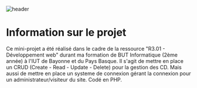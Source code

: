 ![header](https://capsule-render.vercel.app/api?type=waving&color=auto&height=300&section=header&text=PHP&fontSize=90&animation=fadeIn&fontAlignY=38&desc=Boutique%20de%20vente%20de%20CD&descAlignY=51&descAlign=62&customColorList=3)

# Information sur le projet
Ce mini-projet a été réalisé dans le cadre de la ressource "R3.01 - Développement web" durant ma formation de BUT Informatique (2ème année) à l'IUT de Bayonne et du Pays Basque. Il s'agit de mettre en place un CRUD (Create - Read - Update - Delete) pour la gestion des CD. Mais aussi de mettre en place un systeme de connexion gérant la connexion pour un administrateur/visiteur du site. Codé en PHP.
